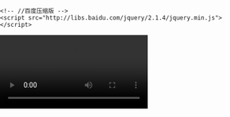 
<!DOCTYPE html>
<html lang="zh-CN">
<head>
    <meta charset="UTF-8">
    <title>前端播放m3u8格式视频</title>
    <!--https://www.bootcdn.cn/video.js/-->
    <link href="https://cdn.bootcss.com/video.js/7.6.5/alt/video-js-cdn.min.css" rel="stylesheet">
    <script src="https://cdn.bootcss.com/video.js/6.6.2/video.js"></script>
    <!--https://www.bootcdn.cn/videojs-contrib-hls/-->
    <script src="https://cdn.bootcss.com/videojs-contrib-hls/5.15.0/videojs-contrib-hls.min.js"></script>

    <!-- //百度压缩版 -->
    <script src="http://libs.baidu.com/jquery/2.1.4/jquery.min.js"></script>
</head>
<body>
	<div class="wrapper">
			<div class="videocontent">
				<video id="myVideo" class="video-js vjs-default-skin vjs-big-play-centered vjs-16-9"  controls  height="auto" preload="auto"  data-setup='{}'>    
						  <source id="source" src="https://1080p.jszyplay.com/play/0dN2oXKd/index.m3u8"  type="application/x-mpegURL">
				</video>
			</div>
	</div>
</body>
<style>
body {
	padding: 0;
	margin: 0;
}
div.videocontent {
	width:100%;
}
div.wrapper {
	max-width:750px; 
	margin: 0 auto;
}
</style>
<script>    
    // videojs 简单使用  
    var myVideo = videojs('myVideo',{
        bigPlayButton : true, 
        textTrackDisplay : false, 
        posterImage: false,
        errorDisplay : false,
    })
    myVideo.play() // 视频播放
    myVideo.pause() // 视频暂停
</script>


</html>
